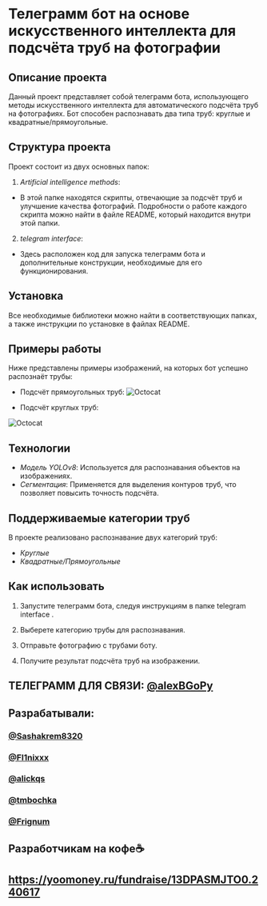 # Телеграмм бот на основе искусственного интеллекта для подсчёта труб на фотографии
## Описание проекта
Данный проект представляет собой телеграмм бота, использующего методы искусственного интеллекта для автоматического подсчёта труб на фотографиях. Бот способен распознавать два типа труб: круглые и квадратные/прямоугольные.
## Структура проекта

Проект состоит из двух основных папок:

1. *Artificial intelligence methods*:
- В этой папке находятся скрипты, отвечающие за подсчёт труб и улучшение качества фотографий. Подробности о работе каждого скрипта можно найти в файле README, который находится внутри этой папки.

2. *telegram interface*:
- Здесь расположен код для запуска телеграмм бота и дополнительные конструкции, необходимые для его функционирования.

## Установка

Все необходимые библиотеки можно найти в соответствующих папках, а также инструкции по установке в файлах README.

## Примеры работы

Ниже представлены примеры изображений, на которых бот успешно распознаёт трубы:

- Подсчёт прямоугольных труб:
![Octocat](example/example1.jpg "Подсчёт прямоугольных труб")

- Подсчёт круглых труб:

![Octocat](example/example2.jpg "Подсчёт круглых труб")


## Технологии

- *Модель YOLOv8*: Используется для распознавания объектов на изображениях.
- *Сегментация*: Применяется для выделения контуров труб, что позволяет повысить точность подсчёта.

## Поддерживаемые категории труб

В проекте реализовано распознавание двух категорий труб:

- *Круглые*
- *Квадратные/Прямоугольные*

## Как использовать

1. Запустите телеграмм бота, следуя инструкциям в папке  telegram interface .
2. Выберете категорию трубы для распознавания.
3. Отправьте фотографию с трубами боту.

4. Получите результат подсчёта труб на изображении.

## ТЕЛЕГРАММ ДЛЯ СВЯЗИ:  [@alexBGoPy](https://t.me/alexBGoPy)


## Разрабатывали:

### [@Sashakrem8320](https://github.com/Sashakrem8320)
### [@Fl1nixxx](https://github.com/Fl1nixxx)
### [@alickqs](https://github.com/alickqs)
### [@tmbochka](https://github.com/tmbochka)
### [@Frignum](https://github.com/Frignum)


## Разработчикам на кофе☕️
## https://yoomoney.ru/fundraise/13DPASMJTO0.240617



